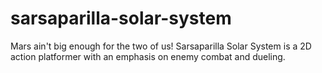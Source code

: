 # sarsaparilla-solar-system
Mars ain't big enough for the two of us! Sarsaparilla Solar System is a 2D action platformer with an emphasis on enemy combat and dueling.
